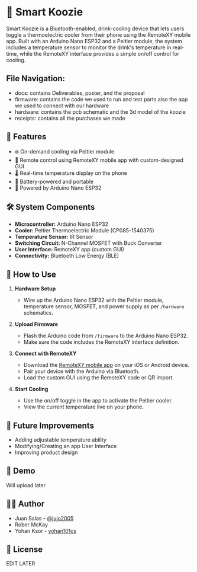 # 🧊 Smart Koozie

Smart Koozie is a Bluetooth-enabled, drink-cooling device that lets users toggle a thermoelectric cooler from their phone using the RemoteXY mobile app. Built with an Arduino Nano ESP32 and a Peltier module, the system includes a temperature sensor to monitor the drink's temperature in real-time, while the RemoteXY interface provides a simple on/off control for cooling.

## File Navigation:
- docs: contains Deliverables, poster, and the proposal
- firmware: contains the code we used to run and test parts also the app we used to connect with our hardware
- hardware: contains the pcb schematic and the 3d model of the koozie
- receipts: contains all the purchases we made 


## 🔧 Features

- ❄️ On-demand cooling via Peltier module
- 📱 Remote control using RemoteXY mobile app with custom-designed GUI
- 🌡️ Real-time temperature display on the phone
- 🔋 Battery-powered and portable
- 🧠 Powered by Arduino Nano ESP32

## 🛠️ System Components

- **Microcontroller:** Arduino Nano ESP32
- **Cooler:** Peltier Thermoelectric Module (CP085-1540375)
- **Temperature Sensor:** IR Sensor
- **Switching Circuit:** N-Channel MOSFET with Buck Converter
- **User Interface:** RemoteXY app (custom GUI)
- **Connectivity:** Bluetooth Low Energy (BLE)

## 🚀 How to Use

1. **Hardware Setup**
   - Wire up the Arduino Nano ESP32 with the Peltier module, temperature sensor, MOSFET, and power supply as per `/hardware` schematics.

2. **Upload Firmware**
   - Flash the Arduino code from `/firmware` to the Arduino Nano ESP32.
   - Make sure the code includes the RemoteXY interface definition.

3. **Connect with RemoteXY**
   - Download the [RemoteXY mobile app](https://remotexy.com/en/app/) on your iOS or Android device.
   - Pair your device with the Arduino via Bluetooth.
   - Load the custom GUI using the RemoteXY code or QR import.

4. **Start Cooling**
   - Use the on/off toggle in the app to activate the Peltier cooler.
   - View the current temperature live on your phone.

## 🧪 Future Improvements

- Adding adjustable temperature ability
- Modifying/Creating an app User Interface
- Improving product design

## 📸 Demo

Will upload later

## 👨‍💻 Author

- Juan Salas – [@jujo2005](https://github.com/jujo2005)
- Rober McKay
- Yohan Ksor - [yohan101cs](https://github.com/yohan101cs)

## 📄 License

EDIT LATER
